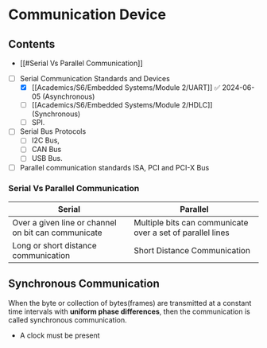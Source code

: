 # Communication Device


## Contents
- [[#Serial Vs Parallel Communication]]
- [ ] Serial Communication Standards and Devices 
	- [x] [[Academics/S6/Embedded Systems/Module 2/UART]] ✅ 2024-06-05 (Asynchronous)
	- [ ] [[Academics/S6/Embedded Systems/Module 2/HDLC]] (Synchronous)
	- [ ] SPI.
- [ ] Serial Bus Protocols 
	- [ ] I2C Bus,
	- [ ] CAN Bus 
	- [ ] USB Bus.
- [ ] Parallel communication standards ISA, PCI and PCI-X Bus

### Serial Vs Parallel Communication

| Serial                                              | Parallel                                                       |
| --------------------------------------------------- | -------------------------------------------------------------- |
| Over a given line or channel on bit can communicate | Multiple bits can communicate over a set of parallel lines<br> |
| Long or short distance communication                | Short Distance Communication                                   |


## Synchronous Communication
When the byte or collection of bytes(frames) are transmitted at a constant time intervals with **uniform phase differences**, then the communication is called synchronous communication. 
- A clock must be present 

